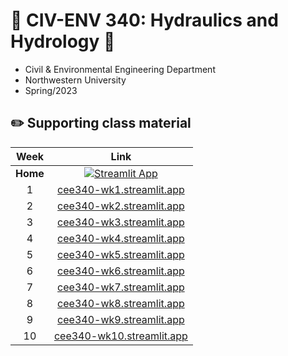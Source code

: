 # 🌊 CIV-ENV 340: Hydraulics and Hydrology 🌊
- Civil & Environmental Engineering Department
- Northwestern University 
- Spring/2023

## ✏️ Supporting class material 

|Week|Link|
|:---:|:----:|
| **Home** | [![Streamlit App](https://static.streamlit.io/badges/streamlit_badge_black_white.svg)](https://edsaac.streamlit.app/?page=classes) |
| 1 | [cee340-wk1.streamlit.app](https://cee340-wk1.streamlit.app/) |
| 2 | [cee340-wk2.streamlit.app](https://cee340-wk2.streamlit.app/)|
| 3 | [cee340-wk3.streamlit.app](https://cee340-wk3.streamlit.app/)|
| 4 | [cee340-wk4.streamlit.app](https://cee340-wk4.streamlit.app/)|
| 5 | [cee340-wk5.streamlit.app](https://cee340-wk5.streamlit.app/)|
| 6 | [cee340-wk6.streamlit.app](https://cee340-wk6.streamlit.app/)|
| 7 | [cee340-wk7.streamlit.app](https://cee340-wk7.streamlit.app/)|
| 8 | [cee340-wk8.streamlit.app](https://cee340-wk8.streamlit.app/)|
| 9 | [cee340-wk9.streamlit.app](https://cee340-wk9.streamlit.app/)|
| 10 | [cee340-wk10.streamlit.app](https://cee340-wk10.streamlit.app/)|


